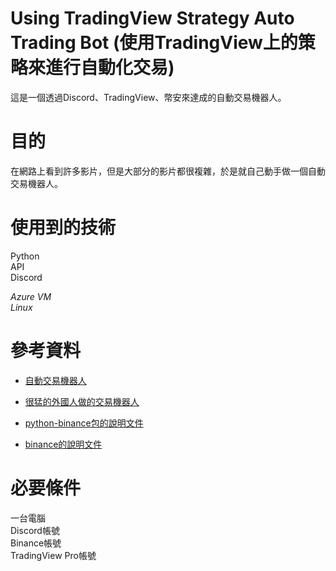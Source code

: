 # Using TradingView Strategy Auto Trading Bot (使用TradingView上的策略來進行自動化交易)
這是一個透過Discord、TradingView、幣安來達成的自動交易機器人。
<h1>目的</h1>
在網路上看到許多影片，但是大部分的影片都很複雜，於是就自己動手做一個自動交易機器人。
<h1>使用到的技術</h1>
Python</br>
API</br>
Discord</br>

*Azure VM*</br>
*Linux*

<h1>參考資料</h1>

* [自動交易機器人](https://github.com/blockplusim/crypto_trading_service_for_tradingview)</br>

* [很猛的外國人做的交易機器人](https://github.com/hackingthemarkets/tradingview-binance-strategy-alert-webhook)</br>

* [python-binance包的說明文件](https://python-binance.readthedocs.io/en/latest/)</br>

* [binance的說明文件](https://binance-docs.github.io/apidocs/spot/cn/#45fa4e00db)</br>


<h1>必要條件</h1>
一台電腦</br>
Discord帳號</br>
Binance帳號</br>
TradingView Pro帳號</br>
